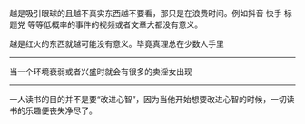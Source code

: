 越是吸引眼球的且越不真实东西越不要看，那只是在浪费时间。例如抖音 快手 标题党 等等低概率的事件的视频或者文章大都没有意义。

越是红火的东西就越可能没有意义。毕竟真理总在少数人手里
___
当一个环境衰弱或者兴盛时就会有很多的卖淫女出现
___
一人读书的目的并不是要“改进心智”，因为当他开始想要改进心智的时候，一切读书的乐趣便丧失净尽了。